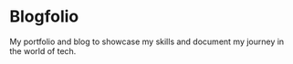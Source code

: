 # Blogfolio
 My portfolio and blog to showcase my skills and document my journey in the world of tech.
